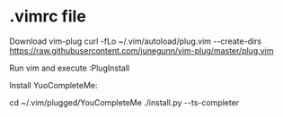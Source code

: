 # .vimrc file


Download vim-plug
curl -fLo ~/.vim/autoload/plug.vim --create-dirs https://raw.githubusercontent.com/junegunn/vim-plug/master/plug.vim

Run vim and execute :PlugInstall

Install YuoCompleteMe:

cd ~/.vim/plugged/YouCompleteMe
./install.py --ts-completer
